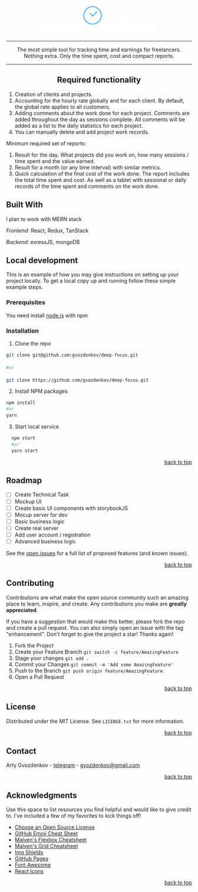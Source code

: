 <!-- https://github.com/othneildrew/Best-README-Template/tree/master -->

<a name="readme-top"></a>

<!-- PROJECT SHIELDS -->
<!--
*** I'm using markdown "reference style" links for readability.
*** Reference links are enclosed in brackets [ ] instead of parentheses ( ).
*** See the bottom of this document for the declaration of the reference variables
*** for contributors-url, forks-url, etc. This is an optional, concise syntax you may use.
*** https://www.markdownguide.org/basic-syntax/#reference-style-links
-->

<!-- REPO WIGETS -->
<!-- [![Contributors][contributors-shield]][contributors-url]
[![Forks][forks-shield]][forks-url]
[![Stargazers][stars-shield]][stars-url]
[![Issues][issues-shield]][issues-url]
[![MIT License][license-shield]][license-url] -->

<!-- PROJECT LOGO -->
<br />
<div align="center">
  <a href="https://github.com/gvozdenkov/deep-focus">
    <img src="github-assets/deep-focus-color-logo.svg" alt="Deep focus logo" height="80">
  </a>

---

  <p align="center">
  The most simple tool for tracking time and earnings for freelancers.
  <br>
  Nothing extra. Only the time spent, cost and compact reports.
  </p>

---

## Required functionality

</div>

<p align="left">

1. Creation of clients and projects.
2. Accounting for the hourly rate globally and for each client. By default, the global rate applies
   to all customers.
3. Adding comments about the work done for each project. Comments are added throughout the day as
   sessions complete. All comments will be added as a list to the daily statistics for each project.
4. You can manually delete and add project work records.

Minimum required set of reports:

1. Result for the day. What projects did you work on, how many sessions / time spent and the value
   earned.
2. Result for a month (or any time interval) with similar metrics.
3. Quick calculation of the final cost of the work done. The report includes the total time spent
and cost. As well as a tablet with sessional or daily records of the time spent and comments on the
work done.
</p>

  <!-- <p align="center">
    <br />
    <a href="https://github.com/gvozdenkov/deep-focus">View Demo</a>
    ·
    <a href="https://github.com/gvozdenkov/deep-focus/issues">Report Bug</a>
    ·
    <a href="https://github.com/gvozdenkov/deep-focus/issues">Request Feature</a>
  </p> -->

<!-- TABLE OF CONTENTS -->
<!-- <details>
  <summary>Table of Contents</summary>
  <ol>
    <li>
      <a href="#about-the-project">About The Project</a>
      <ul>
        <li><a href="#built-with">Built With</a></li>
      </ul>
    </li>
    <li>
      <a href="#getting-started">Getting Started</a>
      <ul>
        <li><a href="#prerequisites">Prerequisites</a></li>
        <li><a href="#installation">Installation</a></li>
      </ul>
    </li>
    <li><a href="#usage">Usage</a></li>
    <li><a href="#roadmap">Roadmap</a></li>
    <li><a href="#contributing">Contributing</a></li>
    <li><a href="#license">License</a></li>
    <li><a href="#contact">Contact</a></li>
    <li><a href="#acknowledgments">Acknowledgments</a></li>
  </ol>
</details> -->

<!-- ABOUT THE PROJECT -->

## Built With

I plan to work with MERN stack

_Frontend_: React, Redux, TanStack

_Backend_: exressJS, mongoDB

<!-- GETTING STARTED -->

## Local development

This is an example of how you may give instructions on setting up your project locally. To get a
local copy up and running follow these simple example steps.

### Prerequisites

You need install [node.js](https://nodejs.org/en/download/current) with npm

### Installation

1. Clone the repo

```sh
git clone git@github.com:gvozdenkov/deep-focus.git

#or

git clone https://github.com/gvozdenkov/deep-focus.git
```

2. Install NPM packages

```sh
npm install
#or
yarn
```

3. Start local service

```sh
  npm start
  #or
  yarn start
```

<p align="right"><a href="#readme-top">back to top</a></p>

<!-- ROADMAP -->

## Roadmap

- [ ] Create Technical Task
- [ ] Mockup UI
- [ ] Create basic UI components with storybookJS
- [ ] Mocup server for dev
- [ ] Basic business logic
- [ ] Create real server
- [ ] Add user account / registration
- [ ] Advanced business logic

See the [open issues](https://github.com/gvozdenkov/deep-focus/issues) for a full list of proposed
features (and known issues).

<p align="right"><a href="#readme-top">back to top</a></p>

<!-- CONTRIBUTING -->

## Contributing

Contributions are what make the open source community such an amazing place to learn, inspire, and
create. Any contributions you make are **greatly appreciated**.

If you have a suggestion that would make this better, please fork the repo and create a pull
request. You can also simply open an issue with the tag "enhancement". Don't forget to give the
project a star! Thanks again!

1. Fork the Project
2. Create your Feature Branch `git switch -c feature/AmazingFeature`
3. Stage your changes `git add .`
4. Commit your Changes `git commit -m 'Add some AmazingFeature'`
5. Push to the Branch `git push origin feature/AmazingFeature`
6. Open a Pull Request

<p align="right"><a href="#readme-top">back to top</a></p>

<!-- LICENSE -->

## License

Distributed under the MIT License. See `LICENSE.txt` for more information.

<p align="right"><a href="#readme-top">back to top</a></p>

<!-- CONTACT -->

## Contact

Arty Gvozdenkov - [telegram](https://t.me/gvozdenkov) - gvozdenkov@gmail.com

<p align="right"><a href="#readme-top">back to top</a></p>

<!-- ACKNOWLEDGMENTS -->

## Acknowledgments

Use this space to list resources you find helpful and would like to give credit to. I've included a
few of my favorites to kick things off!

- [Choose an Open Source License](https://choosealicense.com)
- [GitHub Emoji Cheat Sheet](https://www.webpagefx.com/tools/emoji-cheat-sheet)
- [Malven's Flexbox Cheatsheet](https://flexbox.malven.co/)
- [Malven's Grid Cheatsheet](https://grid.malven.co/)
- [Img Shields](https://shields.io)
- [GitHub Pages](https://pages.github.com)
- [Font Awesome](https://fontawesome.com)
- [React Icons](https://react-icons.github.io/react-icons/search)

<p align="right"><a href="#readme-top">back to top</a></p>

<!-- MARKDOWN LINKS & IMAGES -->
<!-- https://www.markdownguide.org/basic-syntax/#reference-style-links -->

[contributors-shield]:
  https://img.shields.io/github/contributors/gvozdenkov/deep-focus.svg?style=for-the-badge
[contributors-url]: https://github.com/gvozdenkov/deep-focus/graphs/contributors
[forks-shield]: https://img.shields.io/github/forks/gvozdenkov/deep-focus.svg?style=for-the-badge
[forks-url]: https://github.com/gvozdenkov/deep-focus/network/members
[stars-shield]: https://img.shields.io/github/stars/gvozdenkov/deep-focus.svg?style=for-the-badge
[stars-url]: https://github.com/gvozdenkov/deep-focus/stargazers
[issues-shield]: https://img.shields.io/github/issues/gvozdenkov/deep-focus.svg?style=for-the-badge
[issues-url]: https://github.com/gvozdenkov/deep-focus/issues
[license-shield]:
  https://img.shields.io/github/license/gvozdenkov/deep-focus.svg?style=for-the-badge
[license-url]: https://github.com/gvozdenkov/deep-focus/blob/master/LICENSE.txt
[product-screenshot]: images/screenshot.png
[Next.js]:
  https://img.shields.io/badge/next.js-000000?style=for-the-badge&logo=nextdotjs&logoColor=white
[Next-url]: https://nextjs.org/
[React.js]:
  https://img.shields.io/badge/React-20232A?style=for-the-badge&logo=react&logoColor=61DAFB
[React-url]: https://reactjs.org/
[Vue.js]:
  https://img.shields.io/badge/Vue.js-35495E?style=for-the-badge&logo=vuedotjs&logoColor=4FC08D
[Vue-url]: https://vuejs.org/
[Angular.io]:
  https://img.shields.io/badge/Angular-DD0031?style=for-the-badge&logo=angular&logoColor=white
[Angular-url]: https://angular.io/
[Svelte.dev]:
  https://img.shields.io/badge/Svelte-4A4A55?style=for-the-badge&logo=svelte&logoColor=FF3E00
[Svelte-url]: https://svelte.dev/
[Laravel.com]:
  https://img.shields.io/badge/Laravel-FF2D20?style=for-the-badge&logo=laravel&logoColor=white
[Laravel-url]: https://laravel.com
[Bootstrap.com]:
  https://img.shields.io/badge/Bootstrap-563D7C?style=for-the-badge&logo=bootstrap&logoColor=white
[Bootstrap-url]: https://getbootstrap.com
[JQuery.com]:
  https://img.shields.io/badge/jQuery-0769AD?style=for-the-badge&logo=jquery&logoColor=white
[JQuery-url]: https://jquery.com
